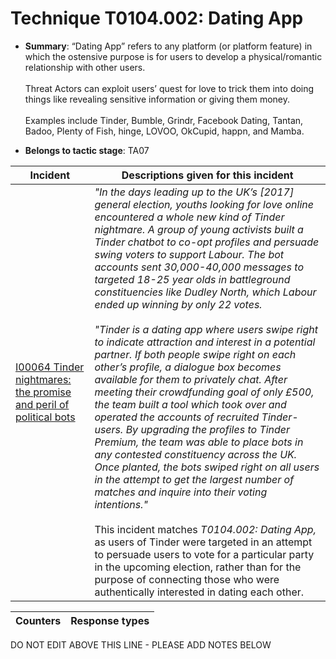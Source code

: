 # Technique T0104.002: Dating App

* **Summary**: “Dating App” refers to any platform (or platform feature) in which the ostensive purpose is for users to develop a physical/romantic relationship with other users.<br /><br />Threat Actors can exploit users’ quest for love to trick them into doing things like revealing sensitive information or giving them money.<br /><br />Examples include Tinder, Bumble, Grindr, Facebook Dating, Tantan, Badoo, Plenty of Fish, hinge, LOVOO, OkCupid, happn, and Mamba.

* **Belongs to tactic stage**: TA07


| Incident | Descriptions given for this incident |
| -------- | -------------------- |
| [I00064 Tinder nightmares: the promise and peril of political bots](../../generated_pages/incidents/I00064.md) | _"In the days leading up to the UK’s [2017] general election, youths looking for love online encountered a whole new kind of Tinder nightmare. A group of young activists built a Tinder chatbot to co-opt profiles and persuade swing voters to support Labour. The bot accounts sent 30,000-40,000 messages to targeted 18-25 year olds in battleground constituencies like Dudley North, which Labour ended up winning by only 22 votes._ <br /><br /> _"Tinder is a dating app where users swipe right to indicate attraction and interest in a potential partner. If both people swipe right on each other’s profile, a dialogue box becomes available for them to privately chat. After meeting their crowdfunding goal of only £500, the team built a tool which took over and operated the accounts of recruited Tinder-users. By upgrading the profiles to Tinder Premium, the team was able to place bots in any contested constituency across the UK. Once planted, the bots swiped right on all users in the attempt to get the largest number of matches and inquire into their voting intentions."_ <br /><br />This incident matches _T0104.002: Dating App,_ as users of Tinder were targeted in an attempt to persuade users to vote for a particular party in the upcoming election, rather than for the purpose of connecting those who were authentically interested in dating each other. |


| Counters | Response types |
| -------- | -------------- |


DO NOT EDIT ABOVE THIS LINE - PLEASE ADD NOTES BELOW

